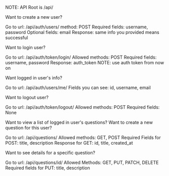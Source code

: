 NOTE: API Root is /api/


Want to create a new user?

Go to url: /api/auth/users/
method: POST
Required fields: username, password
Optional fields: email
Response: same info you provided means successful


Want to login user?

Go to url: /api/auth/token/login/
Allowed methods: POST
Required fields: username, password
Response: auth_token
NOTE: use auth token from now on


Want logged in user's info?

Go to url: /api/auth/users/me/
Fields you can see: id, username, email


Want to logout user?

Go to url: /api/auth/token/logout/
Allowed methods: POST
Required fields: None


Want to view a list of logged in user's questions?
Want to create a new question for this user?

Go to url: /api/questions/
Allowed methods: GET, POST
Required Fields for POST: title, description
Response for GET: id, title, created_at


Want to see details for a specific question?

Go to url: /api/questions/id/
Allowed Methods: GET, PUT, PATCH, DELETE
Required fields for PUT: title, description


